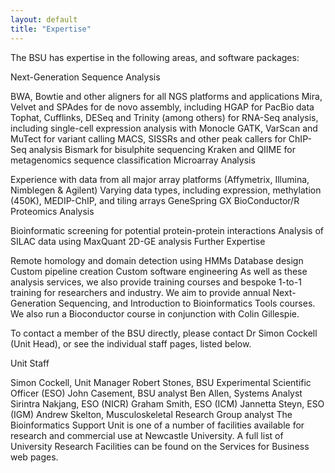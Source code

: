 ```yaml
---
layout: default
title: "Expertise"
---
```

The BSU has expertise in the following areas, and software packages:

Next-Generation Sequence Analysis

BWA, Bowtie and other aligners for all NGS platforms and applications
Mira, Velvet and SPAdes for de novo assembly, including HGAP for PacBio data
Tophat, Cufflinks, DESeq and Trinity (among others) for RNA-Seq analysis, including single-cell expression analysis with Monocle
GATK, VarScan and MuTect for variant calling
MACS, SISSRs and other peak callers for ChIP-Seq analysis
Bismark for bisulphite sequencing
Kraken and QIIME for metagenomics sequence classification
Microarray Analysis

Experience with data from all major array platforms (Affymetrix, Illumina, Nimblegen & Agilent)
Varying data types, including expression, methylation (450K), MEDIP-ChIP, and tiling arrays
GeneSpring GX
BioConductor/R
Proteomics Analysis

Bioinformatic screening for potential protein-protein interactions
Analysis of SILAC data using MaxQuant
2D-GE analysis
Further Expertise

Remote homology and domain detection using HMMs
Database design
Custom pipeline creation
Custom software engineering
As well as these analysis services, we also provide training courses and bespoke 1-to-1 training for researchers and industry. We aim to provide annual Next-Generation Sequencing, and Introduction to Bioinformatics Tools courses. We also run a Bioconductor course in conjunction with Colin Gillespie.

To contact a member of the BSU directly, please contact Dr Simon Cockell (Unit Head), or see the individual staff pages, listed below.

Unit Staff

Simon Cockell, Unit Manager
Robert Stones, BSU Experimental Scientific Officer (ESO)
John Casement, BSU analyst
Ben Allen, Systems Analyst
Sirintra Nakjang, ESO (NICR)
Graham Smith, ESO (ICM)
Jannetta Steyn, ESO (IGM)
Andrew Skelton, Musculoskeletal Research Group analyst
The Bioinformatics Support Unit is one of a number of facilities available for research and commercial use at Newcastle University. A full list of University Research Facilities can be found on the Services for Business web pages.
